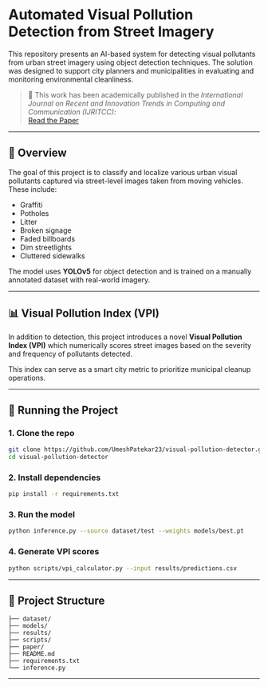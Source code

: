 # Automated Visual Pollution Detection from Street Imagery

This repository presents an AI-based system for detecting visual pollutants from urban street imagery using object detection techniques. The solution was designed to support city planners and municipalities in evaluating and monitoring environmental cleanliness.

> 📝 This work has been academically published in the *International Journal on Recent and Innovation Trends in Computing and Communication (IJRITCC)*:  
> [Read the Paper](https://ijritcc.org/index.php/ijritcc/article/view/7030)

---

## 📌 Overview

The goal of this project is to classify and localize various urban visual pollutants captured via street-level images taken from moving vehicles. These include:

- Graffiti
- Potholes
- Litter
- Broken signage
- Faded billboards
- Dim streetlights
- Cluttered sidewalks

The model uses **YOLOv5** for object detection and is trained on a manually annotated dataset with real-world imagery.

---

## 📊 Visual Pollution Index (VPI)

In addition to detection, this project introduces a novel **Visual Pollution Index (VPI)** which numerically scores street images based on the severity and frequency of pollutants detected.

This index can serve as a smart city metric to prioritize municipal cleanup operations.

---

## 🚀 Running the Project

### 1. Clone the repo
```bash
git clone https://github.com/UmeshPatekar23/visual-pollution-detector.git
cd visual-pollution-detector
```

### 2. Install dependencies
```bash
pip install -r requirements.txt
```

### 3. Run the model
```bash
python inference.py --source dataset/test --weights models/best.pt
```

### 4. Generate VPI scores
```bash
python scripts/vpi_calculator.py --input results/predictions.csv
```

---

## 📁 Project Structure

```
├── dataset/
├── models/
├── results/
├── scripts/
├── paper/
├── README.md
├── requirements.txt
└── inference.py
```

---
